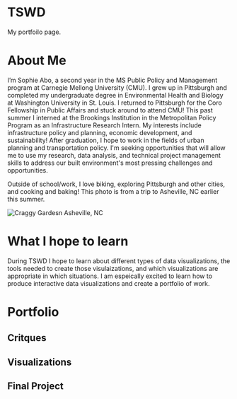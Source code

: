 # TSWD
My portfoilo page. 

# About Me
I’m Sophie Abo, a second year in the MS Public Policy and Management program at Carnegie Mellong University (CMU). I grew up in Pittsburgh and completed my undergraduate degree in Environmental Health and Biology at Washington University in St. Louis. I returned to Pittsburgh for the Coro Fellowship in Public Affairs and stuck around to attend CMU! This past summer I interned at the Brookings Institution in the Metropolitan Policy Program as an Infrastructure Research Intern. My interests include infrastructure policy and planning, economic development, and sustainability! After graduation, I hope to work in the fields of urban planning and transportation policy. I'm seeking opportunities that will allow me to use my research, data analysis, and technical project management skills to address our built environment's most pressing challenges and opportunities.

Outside of school/work, I love biking, exploring Pittsburgh and other cities, and cooking and baking! This photo is from a trip to Asheville, NC earlier this summer.

![Craggy Gardesn Asheville, NC](Asheville.jpg)

# What I hope to learn 
During TSWD I hope to learn about different types of data visualizations, the tools needed to create those visulaizations, and which visualizations are appropriate in which situations. I am espeically excited to learn how to produce interactive data visualizations and create a portfolio of work. 


# Portfolio

## Critques

## Visualizations

## Final Project

